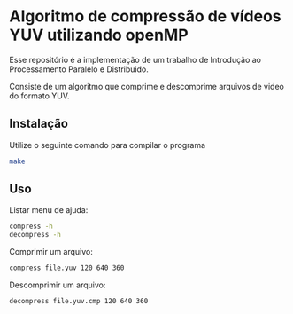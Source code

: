 # Algoritmo de compressão de vídeos YUV utilizando openMP

Esse repositório é a implementação de um trabalho de Introdução ao Processamento Paralelo e Distribuido.

Consiste de um algoritmo que comprime e descomprime arquivos de video do formato YUV.

## Instalação

Utilize o seguinte comando para compilar o programa

```bash
make
```

## Uso

Listar menu de ajuda:
```bash
compress -h
decompress -h
```
Comprimir um arquivo:
```bash
compress file.yuv 120 640 360
```

Descomprimir um arquivo:
```bash
decompress file.yuv.cmp 120 640 360
```
